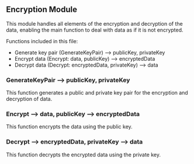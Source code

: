 ## Encryption Module
This  module handles all elements of the encryption and decryption of the data, enabling the main function to deal with data as if it is not encrypted.

Functions included in this file:
- Generate key pair (GenerateKeyPair) --> publicKey, privateKey
- Encrypt data (Encrypt: data, publicKey) --> encryptedData
- Decrypt data (Decrypt: encryptedData, privateKey) --> data

### GenerateKeyPair --> publicKey, privateKey
This function generates a public and private key pair for the encryption and decryption of data.

### Encrypt --> data, publicKey --> encryptedData
This function encrypts the data using the public key.

### Decrypt --> encryptedData, privateKey --> data
This function decrypts the encrypted data using the private key.